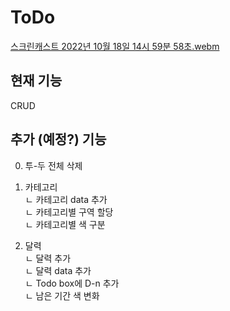 # ToDo

[스크린캐스트 2022년 10월 18일 14시 59분 58초.webm](https://user-images.githubusercontent.com/107466003/196349640-9df7cfce-390e-442c-80ac-f84543090d3f.webm)

## 현재 기능
CRUD

## 추가 (예정?) 기능
0. 투-두 전체 삭제  

1. 카테고리  
ㄴ 카테고리 data 추가  
ㄴ 카테고리별 구역 할당  
ㄴ 카테고리별 색 구분  

2. 달력  
ㄴ 달력 추가  
ㄴ 달력 data 추가  
ㄴ Todo box에 D-n 추가  
ㄴ 남은 기간 색 변화
